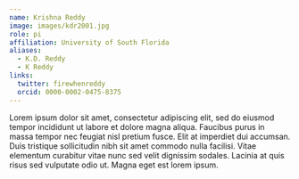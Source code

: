 ```yaml
---
name: Krishna Reddy
image: images/kdr2001.jpg
role: pi
affiliation: University of South Florida
aliases:
  - K.D. Reddy
  - K Reddy
links:
  twitter: firewhenreddy
  orcid: 0000-0002-0475-8375
---
```


Lorem ipsum dolor sit amet, consectetur adipiscing elit, sed do eiusmod tempor incididunt ut labore et dolore magna aliqua.
Faucibus purus in massa tempor nec feugiat nisl pretium fusce.
Elit at imperdiet dui accumsan.
Duis tristique sollicitudin nibh sit amet commodo nulla facilisi.
Vitae elementum curabitur vitae nunc sed velit dignissim sodales.
Lacinia at quis risus sed vulputate odio ut.
Magna eget est lorem ipsum.
